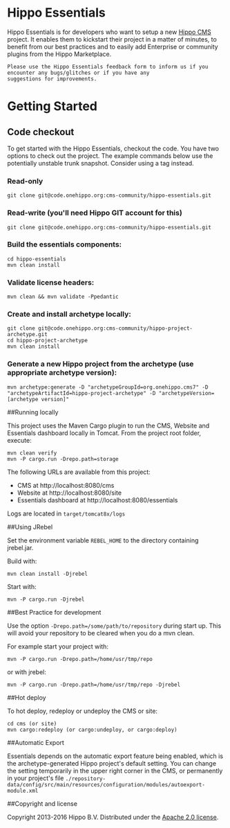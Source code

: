 # Hippo Essentials
Hippo Essentials is for developers who want to setup a new [Hippo CMS](http://www.onehippo.org) project. It enables
them to kickstart their project in a matter of minutes, to benefit from our best practices and to easily add Enterprise
or community plugins from the Hippo Marketplace.

```
Please use the Hippo Essentials feedback form to inform us if you encounter any bugs/glitches or if you have any
suggestions for improvements.
```

# Getting Started

## Code checkout

To get started with the Hippo Essentials, checkout the code. You have two options to check out
the project. The example commands below use the potentially unstable trunk snapshot. Consider
using a tag instead.

### Read-only
```shell
git clone git@code.onehippo.org:cms-community/hippo-essentials.git
```

### Read-write (you'll need Hippo GIT account for this)
```shell
git clone git@code.onehippo.org:cms-community/hippo-essentials.git
```

### Build the essentials components:
```shell
cd hippo-essentials
mvn clean install
```

### Validate license headers:
```shell
mvn clean && mvn validate -Ppedantic
```

### Create and install archetype locally:
```shell
git clone git@code.onehippo.org:cms-community/hippo-project-archetype.git
cd hippo-project-archetype
mvn clean install
```

### Generate a new Hippo project from the archetype (use appropriate archetype version):
```shell
mvn archetype:generate -D "archetypeGroupId=org.onehippo.cms7" -D "archetypeArtifactId=hippo-project-archetype" -D "archetypeVersion=[archetype version]"
```

##Running locally


This project uses the Maven Cargo plugin to run the CMS, Website and Essentials dashboard locally in Tomcat.
From the project root folder, execute:

```shell
mvn clean verify
mvn -P cargo.run -Drepo.path=storage
```

The following URLs are available from this project:

 * CMS at http://localhost:8080/cms
 * Website at http://localhost:8080/site
 * Essentials dashboard at http://localhost:8080/essentials

Logs are located in `target/tomcat8x/logs`

##Using JRebel

Set the environment variable `REBEL_HOME` to the directory containing jrebel.jar.

Build with:

```shell
mvn clean install -Djrebel
```

Start with:

```shell
mvn -P cargo.run -Djrebel
```

##Best Practice for development

Use the option `-Drepo.path=/some/path/to/repository` during start up. This will avoid
your repository to be cleared when you do a mvn clean.

For example start your project with:

```shell
mvn -P cargo.run -Drepo.path=/home/usr/tmp/repo
```
or with jrebel:

```shell
mvn -P cargo.run -Drepo.path=/home/usr/tmp/repo -Djrebel
```
##Hot deploy

To hot deploy, redeploy or undeploy the CMS or site:

```shell
cd cms (or site)
mvn cargo:redeploy (or cargo:undeploy, or cargo:deploy)
```

##Automatic Export

Essentials depends on the automatic export feature being enabled, which is the archetype-generated Hippo
project's default setting. You can change the setting temporarily in the upper right corner in the CMS,
or permanently in your project's file
`./repository-data/config/src/main/resources/configuration/modules/autoexport-module.xml`

##Copyright and license

Copyright 2013-2016 Hippo B.V.
Distributed under the [Apache 2.0 license](https://code.onehippo.org/cms-community/hippo-essentials/blob/master/LICENSE).

